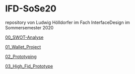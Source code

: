 # IFD-SoSe20
repository von Ludwig Hölldorfer im Fach InterfaceDesign im Sommersemester 2020

[00_SWOT-Analyse](https://youtu.be/4PVD8gAfQi0)

[01_Wallet_Project](https://github.com/Ludwig1996/IFD-SoSe2020/blob/master/Aufgabe_01_IFD_Ludwig_Hölldorfer.pdf)

[02_Prototyping](https://github.com/Ludwig1996/IFD-SoSe2020/blob/master/Aufgabe_02_IFD_Ludwig_Hölldorfer.pdf)

[03_High_Fid_Prototype](https://www.figma.com/proto/nG4VUf3EgpG4Hbo141ZeEc/Prototyp_Aufgabe_03?node-id=10%3A5&scaling=min-zoom)
